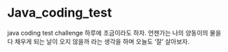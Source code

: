 # Java_coding_test
java coding test challenge
하루에 조금이라도 하자.
언젠가는 나의 양동이의 물을 다 채우게 되는 날이 오지 않을까 라는 생각을 하며 오늘도 ‘잘’ 살아보자.
